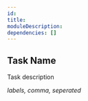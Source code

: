 ```yaml
---
id:
title:
moduleDescription:
dependencies: []
---
```


## Task Name

Task description

*labels, comma, seperated*
